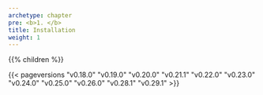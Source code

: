 ```yaml
---
archetype: chapter
pre: <b>1. </b>
title: Installation
weight: 1
---
```


{{% children  %}}

{{< pageversions "v0.18.0" "v0.19.0" "v0.20.0" "v0.21.1" "v0.22.0" "v0.23.0" "v0.24.0" "v0.25.0" "v0.26.0" "v0.28.1" "v0.29.1" >}}
